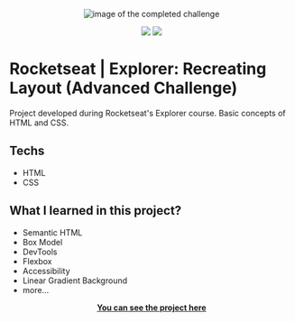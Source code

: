 <p align="center">
  <picture>
    <img src="https://i.ibb.co/2q3Ffsw/projecthere.png" alt="image of the completed challenge">
  <picture/>
</p>

<div align="center" dir="auto">
  <picture>
    <img
      src="https://img.shields.io/badge/HTML5-E34F26?style=for-the-badge&logo=html5&logoColor=white"
      style="max-width: 100%"
    />
  </picture>
  <picture>
    <img
      src="https://img.shields.io/badge/CSS3-1572B6?style=for-the-badge&logo=css3&logoColor=white"
      style="max-width: 100%"
    />
  </picture>
</div>


<h1>Rocketseat | Explorer: Recreating Layout (Advanced Challenge)</h1>


Project developed during Rocketseat's Explorer course.
Basic concepts of HTML and CSS.



## Techs

- HTML
- CSS

## What I learned in this project? 

- Semantic HTML
- Box Model
- DevTools
- Flexbox
- Accessibility
- Linear Gradient Background
- more...

<p align="center">
  <a
    href="https://fabioszam.github.io/rocketseat-explorer-recreatinglayout/"
    target="_blank"
  >
    <strong>You can see the project here</strong>
  </a>
</p>
